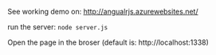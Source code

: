 See working demo on:
http://angualrjs.azurewebsites.net/


run the server:
```node server.js```

Open the page in the broser (default is: http://localhost:1338)
